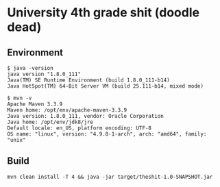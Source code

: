 # University 4th grade shit (doodle dead)

## Environment

```
$ java -version
java version "1.8.0_111"
Java(TM) SE Runtime Environment (build 1.8.0_111-b14)
Java HotSpot(TM) 64-Bit Server VM (build 25.111-b14, mixed mode)

$ mvn -v
Apache Maven 3.3.9
Maven home: /opt/env/apache-maven-3.3.9
Java version: 1.8.0_111, vendor: Oracle Corporation
Java home: /opt/env/jdk8/jre
Default locale: en_US, platform encoding: UTF-8
OS name: "linux", version: "4.9.8-1-arch", arch: "amd64", family: "unix"
```

## Build

`mvn clean install -T 4 && java -jar target/theshit-1.0-SNAPSHOT.jar`
